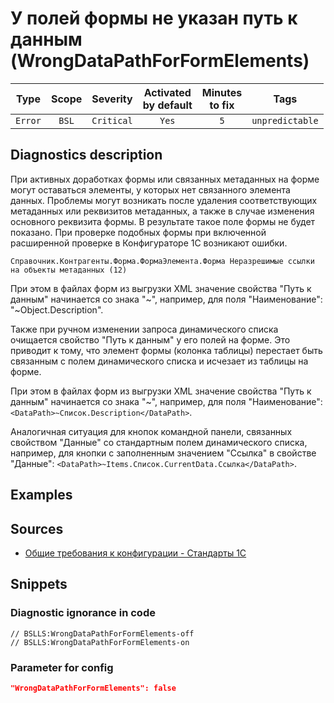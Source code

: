 # У полей формы не указан путь к данным (WrongDataPathForFormElements)

|  Type   | Scope |  Severity  | Activated<br>by default | Minutes<br> to fix |      Tags       |
|:-------:|:-----:|:----------:|:-----------------------------:|:------------------------:|:---------------:|
| `Error` | `BSL` | `Critical` |             `Yes`             |           `5`            | `unpredictable` |

<!-- Блоки выше заполняются автоматически, не трогать -->
## Diagnostics description
<!-- Описание диагностики заполняется вручную. Необходимо понятным языком описать смысл и схему работу -->
При активных доработках формы или связанных метаданных на форме могут оставаться элементы, у которых нет связанного элемента данных. Проблемы могут возникать после удаления соответствующих метаданных или реквизитов метаданных, а также в случае изменения основного реквизита формы. В результате такое поле формы не будет показано. При проверке подобных формы при включенной расширенной проверке в Конфигураторе 1С возникают ошибки.
```
Справочник.Контрагенты.Форма.ФормаЭлемента.Форма Неразрешимые ссылки на объекты метаданных (12)
```
При этом в файлах форм из выгрузки XML значение свойства "Путь к данным" начинается со знака "~", например, для поля "Наименование": "<DataPath>~Object.Description</DataPath>".

Также при ручном изменении запроса динамического списка очищается свойство "Путь к данным" у его полей на форме. Это приводит к тому, что элемент формы (колонка таблицы) перестает быть связанным с полем динамического списка и исчезает из таблицы на форме.

При этом в файлах форм из выгрузки XML значение свойства "Путь к данным" начинается со знака "~", например, для поля "Наименование": `<DataPath>~Список.Description</DataPath>`.

Аналогичная ситуация для кнопок командной панели, связанных свойством "Данные" со стандартным полем динамического списка, например, для кнопки с заполненным значением "Ссылка" в свойстве "Данные": `<DataPath>~Items.Список.CurrentData.Ссылка</DataPath>`.

## Examples
<!-- В данном разделе приводятся примеры, на которые диагностика срабатывает, а также можно привести пример, как можно исправить ситуацию -->

## Sources
<!-- Необходимо указывать ссылки на все источники, из которых почерпнута информация для создания диагностики -->
<!-- Примеры источников

* Источник: [Стандарт: Тексты модулей](https://its.1c.ru/db/v8std#content:456:hdoc)
* Полезная информация: [Отказ от использования модальных окон](https://its.1c.ru/db/metod8dev#content:5272:hdoc)
* Источник: [Cognitive complexity, ver. 1.4](https://www.sonarsource.com/docs/CognitiveComplexity.pdf) -->
- [Общие требования к конфигурации - Стандарты 1С](https://its.1c.ru/db/v8std#content:467:hdoc)

## Snippets

<!-- Блоки ниже заполняются автоматически, не трогать -->
### Diagnostic ignorance in code

```bsl
// BSLLS:WrongDataPathForFormElements-off
// BSLLS:WrongDataPathForFormElements-on
```

### Parameter for config

```json
"WrongDataPathForFormElements": false
```
